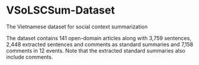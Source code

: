 # VSoLSCSum-Dataset
The Vietnamese dataset for social context summarization

The dataset contains 141 open-domain articles along with 3,759 sentences, 2,448 extracted sentences and comments as standard summaries and 7,158 comments in 12 events. Note that the extracted standard summaries also include comments.

